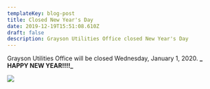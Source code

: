 ```yaml
---
templateKey: blog-post
title: Closed New Year's Day
date: 2019-12-19T15:51:08.610Z
draft: false
description: Grayson Utilities Office closed New Year's Day
---
```

Grayson Utilities Office will be closed Wednesday, January 1, 2020. **_ HAPPY NEW YEAR!!!!_**

![](/img/2020-happy-new-year.jpeg)
